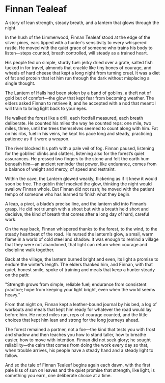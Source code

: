 # Finnan Tealeaf

A story of lean strength, steady breath, and a lantern that glows through the night.

In the hush of the Limmerwood, Finnan Tealeaf stood at the edge of the silver pines, ears tipped with a hunter's sensitivity to every whispered rustle. He moved with the quiet grace of someone who trains his body to listen—steps counted, breath controlled, will steady as a trained heart.

His people fed on simple, sturdy fuel: jerky dried over a grate, salted fish tucked in for travel, almonds that crackle like tiny bones of courage, and wheels of hard cheese that kept a long night from turning cruel. It was a diet of fat and protein that let him run through the dark without misplacing a single thought.

The Lantern of Halls had been stolen by a band of goblins, a theft not of gold but of comfort—the glow that kept fear from becoming weather. The elders asked Finnan to retrieve it, and he accepted with a nod that meant: I will train to bring light back to your eyes.

He walked the forest like a drill, each footfall measured, each breath deliberate. He counted his miles the way he counted reps: one mile, two miles, three, until the trees themselves seemed to count along with him. Fat on his ribs, fuel in his veins, he kept his pace long and steady, practicing patience as if it were a weapon.

The river blocked his path with a pale veil of fog. Finnan paused, listening for the goblins’ clinks and clatters, listening also for the forest’s quiet assurances. He pressed two fingers to the stone and felt the earth hum beneath him—an ancient reminder that power, like endurance, comes from a balance of weight and mercy, of speed and restraint.

Within the cave, the Lantern glowed weakly, flickering as if it knew it would soon be free. The goblin thief mocked the glow, thinking the night would swallow Finnan whole. But Finnan did not rush; he moved with the patient tempo of someone who has learned to finish what they begin.

A leap, a pivot, a blade’s precise line, and the lantern slid into Finnan’s grasp. He did not triumph with a shout but with a breath held short and decisive, the kind of breath that comes after a long day of hard, careful work.

On the way back, Finnan whispered thanks to the forest, to the wind, to the steady heartbeat of the road. He nursed the lantern’s glow, a small, warm flame in a world of cold steel and shadow. It was enough to remind a village that they were not abandoned, that light can return when courage and discipline walk together.

Back at the village, the lantern burned bright and even, its light a promise to endure the winter’s length. The elders thanked him, and Finnan, with that quiet, honest smile, spoke of training and meals that keep a hunter steady on the path:

"Strength grows from simple, reliable fuel; endurance from consistent practice; hope from keeping your light bright, even when the world seems heavy."

From that night on, Finnan kept a leather-bound journal by his bed, a log of workouts and meals that kept him ready for whatever the road would lay before him. He noted miles run, reps of courage counted, and the little choices that kept him lean and strong for the long journeys ahead.

The forest remained a partner, not a foe—the kind that tests you with frost and shadow and then teaches you how to stand taller, how to breathe easier, how to move with intention. Finnan did not seek glory; he sought reliability—the calm that comes from doing the work every day so that, when trouble arrives, his people have a steady hand and a steady light to follow.

And so the tale of Finnan Tealeaf begins again each dawn, with the first pale kiss of sun on leaves and the quiet promise that strength, like light, is something you earn, one deliberate choice at a time.